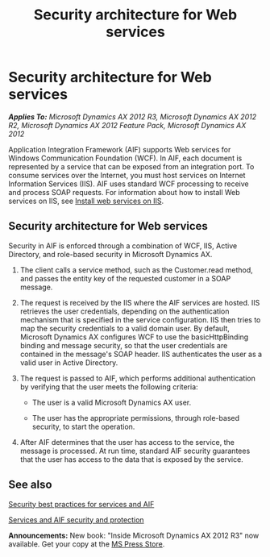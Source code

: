 ﻿---
title: Security architecture for Web services
TOCTitle: Security architecture for Web services
ms:assetid: 3f61be60-9665-4755-a4a6-be01ce62e439
ms:mtpsurl: https://technet.microsoft.com/en-us/library/Dd309651(v=AX.60)
ms:contentKeyID: 36941286
ms.date: 05/18/2015
mtps_version: v=AX.60
---

# Security architecture for Web services 


_**Applies To:** Microsoft Dynamics AX 2012 R3, Microsoft Dynamics AX 2012 R2, Microsoft Dynamics AX 2012 Feature Pack, Microsoft Dynamics AX 2012_

Application Integration Framework (AIF) supports Web services for Windows Communication Foundation (WCF). In AIF, each document is represented by a service that can be exposed from an integration port. To consume services over the Internet, you must host services on Internet Information Services (IIS). AIF uses standard WCF processing to receive and process SOAP requests. For information about how to install Web services on IIS, see [Install web services on IIS](install-web-services-on-iis.md).

## Security architecture for Web services

Security in AIF is enforced through a combination of WCF, IIS, Active Directory, and role-based security in Microsoft Dynamics AX.

1.  The client calls a service method, such as the Customer.read method, and passes the entity key of the requested customer in a SOAP message.

2.  The request is received by the IIS where the AIF services are hosted. IIS retrieves the user credentials, depending on the authentication mechanism that is specified in the service configuration. IIS then tries to map the security credentials to a valid domain user. By default, Microsoft Dynamics AX configures WCF to use the basicHttpBinding binding and message security, so that the user credentials are contained in the message's SOAP header. IIS authenticates the user as a valid user in Active Directory.

3.  The request is passed to AIF, which performs additional authentication by verifying that the user meets the following criteria:
    
      - The user is a valid Microsoft Dynamics AX user.
    
      - The user has the appropriate permissions, through role-based security, to start the operation.

4.  After AIF determines that the user has access to the service, the message is processed. At run time, standard AIF security guarantees that the user has access to the data that is exposed by the service.

## See also

[Security best practices for services and AIF](security-best-practices-for-services-and-aif.md)

[Services and AIF security and protection](services-and-aif-security-and-protection.md)

  
**Announcements:** New book: "Inside Microsoft Dynamics AX 2012 R3" now available. Get your copy at the [MS Press Store](https://www.microsoftpressstore.com/store/inside-microsoft-dynamics-ax-2012-r3-9780735685109).

